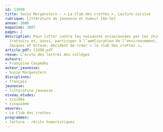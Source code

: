 ```yaml
---
id: 11699
title: Susie Morgenstern – « Le Club des crottes ». Lecture cursive 
rubrique: Littérature de jeunesse et humour [6e-5e]
annee: 2006
magazine: 2007
pages: 2
description: Pour lutter contre les nuisances occasionnées par les chiens sur les
  trottoirs et, ainsi, participer à l’amélioration de l’environnement, deux amis,
  Jacques et Octave, décident de créer « le club des crottes »…
article_pdf: 11699.pdf
revue: L’école des lettres des collèges
auteurs:
- Françoise Cespédès
auteur_jeunesse:
- Susie Morgenstern
disciplines:
- français
jeunesse:
- littérature jeunesse
niveau_etudes:
- sixième
- cinquième
oeuvres:
- Le Club des crottes
programmes:
- lecture - récits humoristiques
---
```

